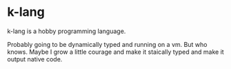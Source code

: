 # k-lang

k-lang is a hobby programming language.

Probably going to be dynamically typed and running on a vm. But who knows. Maybe I grow a little courage and make it staically typed and make it output native code.